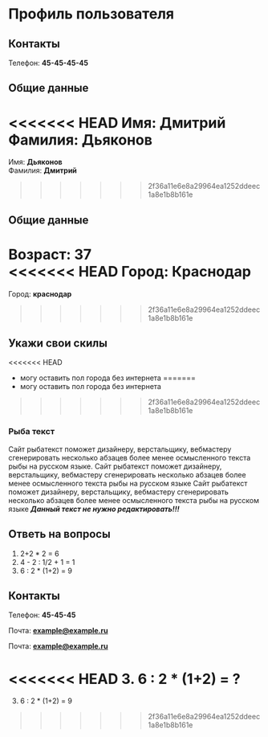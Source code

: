 # Профиль пользователя

## Контакты

Телефон: **45-45-45-45**

## Общие данные

<<<<<<< HEAD
Имя: **Дмитрий**    
Фамилия: **Дьяконов**
=======
Имя: **Дьяконов**    
Фамилия: **Дмитрий**
>>>>>>> 2f36a11e6e8a29964ea1252ddeec1a8e1b8b161e

## Общие данные

Возраст: **37**      
<<<<<<< HEAD
Город: **Краснодар**       
=======
Город: **краснодар**       
>>>>>>> 2f36a11e6e8a29964ea1252ddeec1a8e1b8b161e

## Укажи свои скилы 

<<<<<<< HEAD
- могу оставить пол города без интернета 
=======
- могу оставить пол города без интернета    
>>>>>>> 2f36a11e6e8a29964ea1252ddeec1a8e1b8b161e

### Рыба текст
Сайт рыбатекст поможет дизайнеру, верстальщику, вебмастеру сгенерировать несколько абзацев более менее осмысленного текста рыбы на русском языке.
Сайт рыбатекст поможет дизайнеру, верстальщику, вебмастеру сгенерировать несколько абзацев более менее осмысленного текста рыбы на русском языке
Сайт рыбатекст поможет дизайнеру, верстальщику, вебмастеру сгенерировать несколько абзацев более менее осмысленного текста рыбы на русском языке
***Данный текст не нужно редактировать!!!***

## Ответь на вопросы

1. 2+2 * 2 = 6
2. 4 - 2 : 1/2 + 1 = 1
3. 6 : 2 * (1+2) = 9



## Контакты

Телефон: **45-45-45**

Почта: **example@example.ru**



Почта: **example@example.ru**

<<<<<<< HEAD
3. 6 : 2 * (1+2) = ?
=======
3. 6 : 2 * (1+2) = 9
>>>>>>> 2f36a11e6e8a29964ea1252ddeec1a8e1b8b161e
